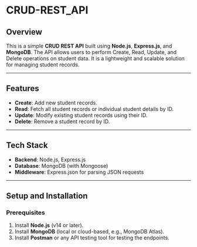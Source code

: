 # CRUD-REST_API

## **Overview**

This is a simple **CRUD REST API** built using **Node.js**, **Express.js**, and **MongoDB**. The API allows users to perform Create, Read, Update, and Delete operations on student data. It is a lightweight and scalable solution for managing student records.

---

## **Features**

- **Create**: Add new student records.
- **Read**: Fetch all student records or individual student details by ID.
- **Update**: Modify existing student records using their ID.
- **Delete**: Remove a student record by ID.

---

## **Tech Stack**

- **Backend**: Node.js, Express.js
- **Database**: MongoDB (with Mongoose)
- **Middleware**: Express.json for parsing JSON requests

---

## **Setup and Installation**

### **Prerequisites**
1. Install **Node.js** (v14 or later).
2. Install **MongoDB** (local or cloud-based, e.g., MongoDB Atlas).
3. Install **Postman** or any API testing tool for testing the endpoints.
